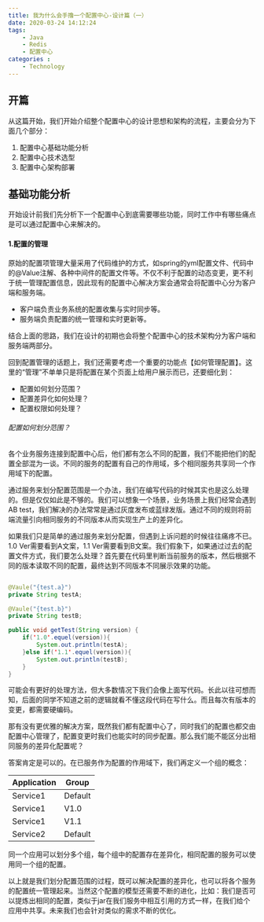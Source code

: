 ```yaml
---
title: 我为什么会手撸一个配置中心-设计篇（一）
date: 2020-03-24 14:12:24
tags: 
    - Java
    - Redis
    - 配置中心
categories :
    - Technology
---
```

## 开篇
从这篇开始，我们开始介绍整个配置中心的设计思想和架构的流程，主要会分为下面几个部分：

1. 配置中心基础功能分析
2. 配置中心技术选型
3. 配置中心架构部署

## 基础功能分析
开始设计前我们先分析下一个配置中心到底需要哪些功能，同时工作中有哪些痛点是可以通过配置中心来解决的。

#### 1.配置的管理
原始的配置项管理大量采用了代码维护的方式，如spring的yml配置文件、代码中的@Value注解、各种中间件的配置文件等。不仅不利于配置的动态变更，更不利于统一管理配置信息，因此现有的配置中心解决方案会通常会将配置中心分为客户端和服务端。
* 客户端负责业务系统的配置收集与实时同步等。
* 服务端负责配置的统一管理和实时更新等。

结合上面的思路，我们在设计的初期也会将整个配置中心的技术架构分为客户端和服务端两部分。

回到配置管理的话题上，我们还需要考虑一个重要的功能点【如何管理配置】。这里的“管理”不单单只是将配置在某个页面上给用户展示而已，还要细化到：
* 配置如何划分范围？
* 配置差异化如何处理？
* 配置权限如何处理？

###### 配置如何划分范围？
各个业务服务连接到配置中心后，他们都有怎么不同的配置，我们不能把他们的配置全部混为一谈。不同的服务的配置有自己的作用域，多个相同服务共享同一个作用域下的配置。

通过服务来划分配置范围是一个办法，我们在编写代码的时候其实也是这么处理的。但是仅仅如此是不够的。我们可以想象一个场景，业务场景上我们经常会遇到AB test，我们解决的办法常常是通过灰度发布或蓝绿发版。通过不同的规则将前端流量引向相同服务的不同版本从而实现生产上的差异化。

如果我们只是简单的通过服务来划分配置，但遇到上诉问题的时候往往痛疼不已。1.0 Ver需要看到A文案，1.1 Ver需要看到B文案。我们假象下，如果通过过去的配置文件方式，我们要怎么处理？首先要在代码里判断当前服务的版本，然后根据不同的版本读取不同的配置，最终达到不同版本不同展示效果的功能。

```Java

@Vaule("{test.a}")
private String testA;

@Vaule("{test.b}")
private String testB;

public void getTest(String version) {
    if('1.0'.equel(version)){
        System.out.println(testA);
    }else if('1.1'.equel(version)){
        System.out.println(testB);
    }
}
```

可能会有更好的处理方法，但大多数情况下我们会像上面写代码。长此以往可想而知，后面的同学不知道之前的逻辑就看不懂这段代码在写什么。而且每次有版本的变更，都需要硬编码。

那有没有更优雅的解决方案，既然我们都有配置中心了，同时我们的配置也都交由配置中心管理了，配置变更时我们也能实时的同步配置。那么我们能不能区分出相同服务的差异化配置呢？

答案肯定是可以的。在已服务作为配置的作用域下，我们再定义一个组的概念：

|Application|Group|
---|---
Service1|Default
Service1|V1.0
Service1|V1.1
Service2|Default

同一个应用可以划分多个组，每个组中的配置存在差异化，相同配置的服务可以使用同一个组的配置。

以上就是我们划分配置范围的过程，既可以解决配置的差异化，也可以将各个服务的配置统一管理起来。当然这个配置的模型还需要不断的进化，比如：我们是否可以提炼出相同的配置，类似于jar在我们服务中相互引用的方式一样，在我们给个应用中共享。未来我们也会针对类似的需求不断的优化。



